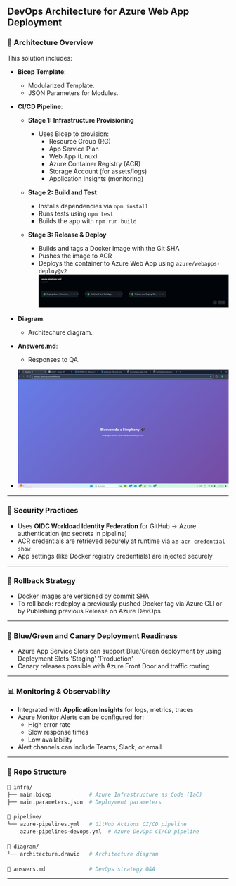## DevOps Architecture for Azure Web App Deployment


### 📐 Architecture Overview

This solution includes:

- **Bicep Template**:
  - Modularized Template.
  - JSON Parameters for Modules.

- **CI/CD Pipeline**:
  - **Stage 1: Infrastructure Provisioning**
    - Uses Bicep to provision:
      - Resource Group (RG)
      - App Service Plan
      - Web App (Linux)
      - Azure Container Registry (ACR)
      - Storage Account (for assets/logs)
      - Application Insights (monitoring)
  
  - **Stage 2: Build and Test**
    - Installs dependencies via `npm install`
    - Runs tests using `npm test`
    - Builds the app with `npm run build`

  - **Stage 3: Release & Deploy**
    - Builds and tags a Docker image with the Git SHA
    - Pushes the image to ACR
    - Deploys the container to Azure Web App using `azure/webapps-deploy@v2`
    ![Jobs completed](documentation-images/Captura%20de%20pantalla%202025-04-23%20090642.png)

 - **Diagram**:   
    - Architechure diagram.

 - **Answers.md**: 
    - Responses to QA.

 - ![Architecture Diagram](documentation-images/Captura%20de%20pantalla%202025-04-22%20195518.png)

---

### 🔐 Security Practices

- Uses **OIDC Workload Identity Federation** for GitHub → Azure authentication (no secrets in pipeline)
- ACR credentials are retrieved securely at runtime via `az acr credential show`
- App settings (like Docker registry credentials) are injected securely

---

### 🔁 Rollback Strategy

- Docker images are versioned by commit SHA
- To roll back: redeploy a previously pushed Docker tag via Azure CLI or by Publishing previous Release on Azure DevOps

---

### 🌈 Blue/Green and Canary Deployment Readiness

- Azure App Service Slots can support Blue/Green deployment by using Deployment Slots 'Staging' 'Production'
- Canary releases possible with Azure Front Door and traffic routing

---

### 📊 Monitoring & Observability

- Integrated with **Application Insights** for logs, metrics, traces
- Azure Monitor Alerts can be configured for:
  - High error rate
  - Slow response times
  - Low availability
- Alert channels can include Teams, Slack, or email

---

### 📁 Repo Structure

```bash
📁 infra/
├── main.bicep            # Azure Infrastructure as Code (IaC)
├── main.parameters.json  # Deployment parameters

📁 pipeline/
└── azure-pipelines.yml   # GitHub Actions CI/CD pipeline
    azure-pipelines-devops.yml  # Azure DevOps CI/CD pipeline

📁 diagram/
└── architecture.drawio   # Architecture diagram

📄 answers.md              # DevOps strategy Q&A
```

---



